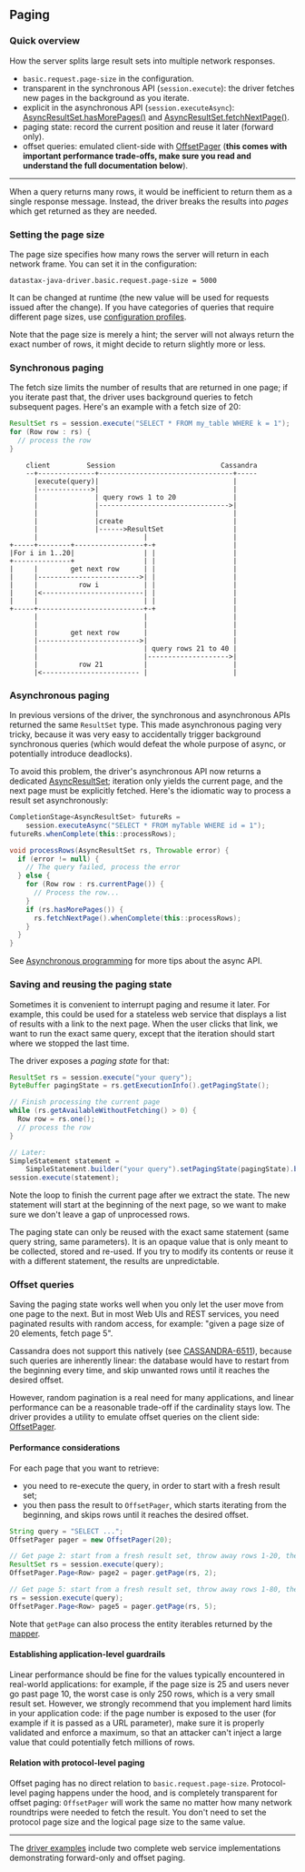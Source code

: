 ## Paging

### Quick overview

How the server splits large result sets into multiple network responses.

* `basic.request.page-size` in the configuration.
* transparent in the synchronous API (`session.execute`): the driver fetches new pages in the
  background as you iterate.
* explicit in the asynchronous API (`session.executeAsync`):
  [AsyncResultSet.hasMorePages()][AsyncPagingIterable.hasMorePages] and
  [AsyncResultSet.fetchNextPage()][AsyncPagingIterable.fetchNextPage].
* paging state: record the current position and reuse it later (forward only).
* offset queries: emulated client-side with [OffsetPager] \(**this comes with important performance
  trade-offs, make sure you read and understand the full documentation below**).

-----

When a query returns many rows, it would be inefficient to return them as a single response message.
Instead, the driver breaks the results into *pages* which get returned as they are needed.


### Setting the page size

The page size specifies how many rows the server will return in each network frame. You can set it
in the configuration:

```
datastax-java-driver.basic.request.page-size = 5000
```

It can be changed at runtime (the new value will be used for requests issued after the change). If
you have categories of queries that require different page sizes, use
[configuration profiles](../configuration#profiles).

Note that the page size is merely a hint; the server will not always return the exact number of
rows, it might decide to return slightly more or less.


### Synchronous paging

The fetch size limits the number of results that are returned in one page; if you iterate past that,
the driver uses background queries to fetch subsequent pages. Here's an example with a fetch size of
20:

```java
ResultSet rs = session.execute("SELECT * FROM my_table WHERE k = 1");
for (Row row : rs) {
  // process the row
}
```

```ditaa
    client         Session                          Cassandra
    --+--------------+---------------------------------+-----
      |execute(query)|                                 |
      |------------->|                                 |
      |              | query rows 1 to 20              |
      |              |-------------------------------->|
      |              |                                 |
      |              |create                           |
      |              |------>ResultSet                 |
      |                          |                     |
+-----+--------+-----------------+-+                   |
|For i in 1..20|                 | |                   |
+--------------+                 | |                   |
|     |        get next row      | |                   |
|     |------------------------->| |                   |
|     |          row i           | |                   |
|     |<-------------------------| |                   |
|     |                          | |                   |
+-----+--------------------------+-+                   |
      |                          |                     |
      |                          |                     |
      |        get next row      |                     |
      |------------------------->|                     |
      |                          | query rows 21 to 40 |
      |                          |-------------------->|
      |          row 21          |                     |
      |<------------------------ |                     |
```


### Asynchronous paging

In previous versions of the driver, the synchronous and asynchronous APIs returned the same
`ResultSet` type. This made asynchronous paging very tricky, because it was very easy to
accidentally trigger background synchronous queries (which would defeat the whole purpose of async,
or potentially introduce deadlocks).

To avoid this problem, the driver's asynchronous API now returns a dedicated [AsyncResultSet];
iteration only yields the current page, and the next page must be explicitly fetched. Here's the
idiomatic way to process a result set asynchronously:

```java
CompletionStage<AsyncResultSet> futureRs =
    session.executeAsync("SELECT * FROM myTable WHERE id = 1");
futureRs.whenComplete(this::processRows);

void processRows(AsyncResultSet rs, Throwable error) {
  if (error != null) {
    // The query failed, process the error
  } else {
    for (Row row : rs.currentPage()) {
      // Process the row...
    }
    if (rs.hasMorePages()) {
      rs.fetchNextPage().whenComplete(this::processRows);
    }
  }
}
```

See [Asynchronous programming](../async/) for more tips about the async API.

### Saving and reusing the paging state

Sometimes it is convenient to interrupt paging and resume it later. For example, this could be
used for a stateless web service that displays a list of results with a link to the next page. When
the user clicks that link, we want to run the exact same query, except that the iteration should
start where we stopped the last time.

The driver exposes a *paging state* for that:

```java
ResultSet rs = session.execute("your query");
ByteBuffer pagingState = rs.getExecutionInfo().getPagingState();

// Finish processing the current page
while (rs.getAvailableWithoutFetching() > 0) {
  Row row = rs.one();
  // process the row
}

// Later:
SimpleStatement statement =
    SimpleStatement.builder("your query").setPagingState(pagingState).build();
session.execute(statement);
```

Note the loop to finish the current page after we extract the state. The new statement will start at
the beginning of the next page, so we want to make sure we don't leave a gap of unprocessed rows.  

The paging state can only be reused with the exact same statement (same query string, same
parameters). It is an opaque value that is only meant to be collected, stored and re-used. If you
try to modify its contents or reuse it with a different statement, the results are unpredictable.


### Offset queries

Saving the paging state works well when you only let the user move from one page to the next. But in
most Web UIs and REST services, you need paginated results with random access, for example: "given a
page size of 20 elements, fetch page 5".

Cassandra does not support this natively (see
[CASSANDRA-6511](https://issues.apache.org/jira/browse/CASSANDRA-6511)), because such queries are
inherently linear: the database would have to restart from the beginning every time, and skip
unwanted rows until it reaches the desired offset.

However, random pagination is a real need for many applications, and linear performance can be a
reasonable trade-off if the cardinality stays low. The driver provides a utility to emulate offset
queries on the client side: [OffsetPager].

#### Performance considerations

For each page that you want to retrieve:

* you need to re-execute the query, in order to start with a fresh result set;
* you then pass the result to `OffsetPager`, which starts iterating from the beginning, and skips
  rows until it reaches the desired offset.

```java
String query = "SELECT ...";
OffsetPager pager = new OffsetPager(20);

// Get page 2: start from a fresh result set, throw away rows 1-20, then return rows 21-40
ResultSet rs = session.execute(query);
OffsetPager.Page<Row> page2 = pager.getPage(rs, 2);

// Get page 5: start from a fresh result set, throw away rows 1-80, then return rows 81-100
rs = session.execute(query);
OffsetPager.Page<Row> page5 = pager.getPage(rs, 5);
```

Note that `getPage` can also process the entity iterables returned by the [mapper](../../mapper/).

#### Establishing application-level guardrails

Linear performance should be fine for the values typically encountered in real-world applications:
for example, if the page size is 25 and users never go past page 10, the worst case is only 250
rows, which is a very small result set. However, we strongly recommend that you implement hard
limits in your application code: if the page number is exposed to the user (for example if it is
passed as a URL parameter), make sure it is properly validated and enforce a maximum, so that an
attacker can't inject a large value that could potentially fetch millions of rows.

#### Relation with protocol-level paging

Offset paging has no direct relation to `basic.request.page-size`. Protocol-level paging happens
under the hood, and is completely transparent for offset paging: `OffsetPager` will work the same no
matter how many network roundtrips were needed to fetch the result. You don't need to set the
protocol page size and the logical page size to the same value.

-----

The [driver examples] include two complete web service implementations demonstrating forward-only
and offset paging.

[ResultSet]:         https://docs.datastax.com/en/drivers/java/4.5/com/datastax/oss/driver/api/core/cql/ResultSet.html
[AsyncResultSet]:    https://docs.datastax.com/en/drivers/java/4.5/com/datastax/oss/driver/api/core/cql/AsyncResultSet.html
[AsyncPagingIterable.hasMorePages]: https://docs.datastax.com/en/drivers/java/4.5/com/datastax/oss/driver/api/core/AsyncPagingIterable.html#hasMorePages--
[AsyncPagingIterable.fetchNextPage]: https://docs.datastax.com/en/drivers/java/4.5/com/datastax/oss/driver/api/core/AsyncPagingIterable.html#fetchNextPage--
[OffsetPager]: https://docs.datastax.com/en/drivers/java/4.5/com/datastax/oss/driver/api/core/paging/OffsetPager.html

[driver examples]: https://github.com/datastax/java-driver/tree/4.x/examples/src/main/java/com/datastax/oss/driver/examples/paging
